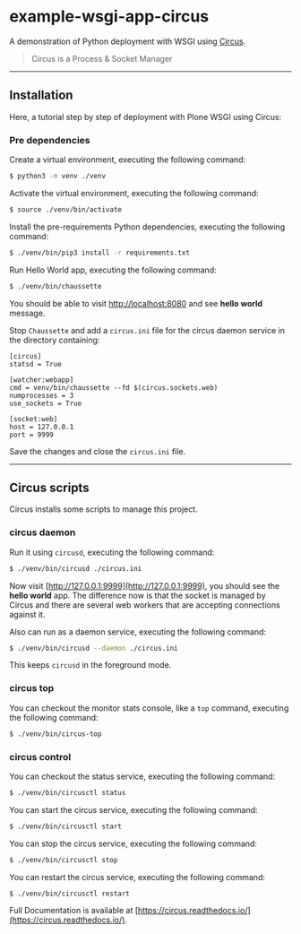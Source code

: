 # example-wsgi-app-circus

A demonstration of Python deployment with WSGI using [Circus](https://circus.readthedocs.io/en/latest/).

> Circus is a Process & Socket Manager

---

## Installation

Here, a tutorial step by step of deployment with Plone WSGI using Circus:

### Pre dependencies

Create a virtual environment, executing the following command:

```bash
$ python3 -m venv ./venv
```

Activate the virtual environment, executing the following command:

```bash
$ source ./venv/bin/activate
```

Install the pre-requirements Python dependencies, executing the following command:

```bash
$ ./venv/bin/pip3 install -r requirements.txt
```

Run Hello World app, executing the following command:

```bash
$ ./venv/bin/chaussette
```

You should be able to visit [http://localhost:8080](http://localhost:8080) and see **hello world** message.

Stop ``Chaussette`` and add a ``circus.ini`` file for the circus daemon service in the directory containing:

```
[circus]
statsd = True

[watcher:webapp]
cmd = venv/bin/chaussette --fd $(circus.sockets.web)
numprocesses = 3
use_sockets = True

[socket:web]
host = 127.0.0.1
port = 9999
```

Save the changes and close the ``circus.ini`` file.

---

## Circus scripts

Circus installs some scripts to manage this project.

### circus daemon

Run it using ``circusd``, executing the following command:

```bash
$ ./venv/bin/circusd ./circus.ini
```

Now visit [http://127.0.0.1:9999](http://127.0.0.1:9999), you should  see the **hello world** app. The difference now is that the socket is managed by Circus and there are several web workers that are accepting connections against it.

Also can run as a daemon service, executing the following command:

```bash
$ ./venv/bin/circusd --daemon ./circus.ini
```

This keeps ``circusd`` in the foreground mode.

### circus top

You can checkout the monitor stats console, like a ``top`` command, executing the following command:

```bash
$ ./venv/bin/circus-top
```

### circus control

You can checkout the status service, executing the following command:

```bash
$ ./venv/bin/circusctl status
```

You can start the circus service, executing the following command:

```bash
$ ./venv/bin/circusctl start
```

You can stop the circus service, executing the following command:

```bash
$ ./venv/bin/circusctl stop
```

You can restart the circus service, executing the following command:

```bash
$ ./venv/bin/circusctl restart
```

Full Documentation is available at [https://circus.readthedocs.io/](https://circus.readthedocs.io/).
